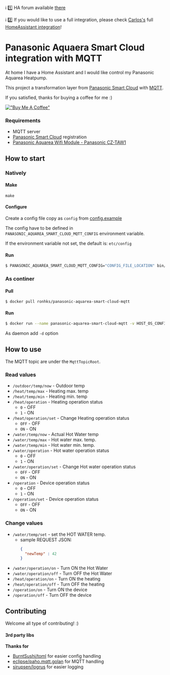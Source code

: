 :information_source: :one: HA forum available [there](https://community.home-assistant.io/t/panasonic-aquarea-heat-pump-integration) 

:information_source: :two:  If you would like to use a full integration, please check [Carlos's](https://github.com/cjaliaga) full [HomeAssistant integration](https://github.com/cjaliaga/home-assistant-aquarea)!

# Panasonic Aquaera Smart Cloud integration with MQTT
At home I have a Home Assistant and I would like control my Panasonic Aquarea Heatpump.

This project a transformation layer from [Panasonic Smart Cloud](https://aquarea-smart.panasonic.com/) with [MQTT](https://en.wikipedia.org/wiki/MQTT). 

If you satisfied, thanks for buying a coffee for me :)

[!["Buy Me A Coffee"](https://www.buymeacoffee.com/assets/img/custom_images/orange_img.png)](https://www.buymeacoffee.com/zsoltdenes)

### Requirements
* MQTT server
* [Panasonic Smart Cloud](https://aquarea-smart.panasonic.com/) registration
* [Panasonic Aquarea Wifi Module - Panasonic CZ-TAW1](https://www.panasonicproclub.com/uploads/PL/catalogues/CZ-TAW1_quick%20guide.pdf)

## How to start 
### Natively
#### Make
```shell
make
```
#### Configure
Create a config file copy as `config` from [config.example](./etc/config.example)

The config have to be defined in `PANASONIC_AQUAREA_SMART_CLOUD_MQTT_CONFIG` environment variable.

If the environment variable not set, the default is: `etc/config`
#### Run
```sh
$ PANASONIC_AQUAREA_SMART_CLOUD_MQTT_CONFIG="CONFIG_FILE_LOCATION" bin/OS/panasonic-aquarea-smart-cloud-mqtt-OS-ARCH
```
### As continer
#### Pull
```shell
$ docker pull ronhks/panasonic-aquarea-smart-cloud-mqtt
```
#### Run
```sh
$ docker run --name panasonic-aquarea-smart-cloud-mqtt -v HOST_OS_CONFIG_LOCATION/:/app/etc ronhks/panasonic-aquarea-smart-cloud-mqtt
```

As daemon add `-d` option
## How to use
The MQTT topic are under the `MqttTopicRoot`.
### Read values
* `/outdoor/temp/now` - Outdoor temp
* `/heat/temp/max` - Heating max. temp 
* `/heat/temp/min` - Heating min. temp
* `/heat/operation` - Heating operation status
  * `0` - OFF
  * `1` - ON
* `/heat/operation/set` - Change Heating operation status
  * `OFF` - OFF
  * `ON` - ON
* `/water/temp/now` - Actual Hot Water temp
* `/water/temp/max` - Hot water max. temp.
* `/water/temp/min` - Hot water min. temp.
* `/water/operation` - Hot water operation status
  * `0` - OFF
  * `1` - ON
* `/water/operation/set` - Change Hot water operation status
  * `OFF` - OFF
  * `ON` - ON
* `/operation` - Device operation status
  * `0` - OFF
  * `1` - ON
* `/operation/set` - Device operation status
  * `OFF` - OFF
  * `ON` - ON

### Change values
* `/water/temp/set` - set the HOT WATER temp. 
  * sample REQUEST JSON:
    ```json
    {
      "newTemp" : 42
    }
    ```
* `/water/operation/on` - Turn ON the Hot Water
* `/water/operation/off` - Turn OFF the Hot Water
* `/heat/operation/on` - Turn ON the heating
* `/heat/operation/off` - Turn OFF the heating
* `/operation/on` - Turn ON the device
* `/operation/off` - Turn OFF the device

## Contributing
Welcome all type of contributing! :)

#### 3rd party libs
**Thanks for**
* [BurntSushi/toml](https://github.com/BurntSushi/toml) for easier config handling
* [eclipse/paho.mqtt.golan](https://github.com/eclipse/paho.mqtt.golan) for MQTT handling
* [sirupsen/logrus](https://github.com/sirupsen/logrus) for easier logging

